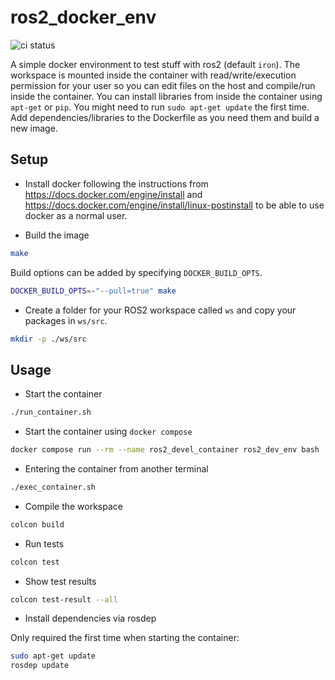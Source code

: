# ros2_docker_env

![ci status](https://github.com/f-fl0/ros2_docker_env/workflows/ci/badge.svg)

A simple docker environment to test stuff with ros2 (default `iron`). The workspace is mounted inside the container with
read/write/execution permission for your user so you can edit files on the host and compile/run inside the container.
You can install libraries from inside the container using `apt-get` or `pip`. You might need to run `sudo apt-get update`
the first time. Add dependencies/libraries to the Dockerfile as you need them and build a new image.

## Setup

* Install docker following the instructions from <https://docs.docker.com/engine/install>
and <https://docs.docker.com/engine/install/linux-postinstall> to be able to use docker as a normal user.

* Build the image

```bash
make
```

Build options can be added by specifying `DOCKER_BUILD_OPTS`.

```bash
DOCKER_BUILD_OPTS=-"--pull=true" make
```

* Create a folder for your ROS2 workspace called `ws` and copy your packages in `ws/src`.

```bash
mkdir -p ./ws/src
```

## Usage

* Start the container

```bash
./run_container.sh
```

* Start the container using `docker compose`

```bash
docker compose run --rm --name ros2_devel_container ros2_dev_env bash
```

* Entering the container from another terminal

```bash
./exec_container.sh
```

* Compile the workspace

```bash
colcon build
```

* Run tests

```bash
colcon test
```

* Show test results

```bash
colcon test-result --all
```

* Install dependencies via rosdep

Only required the first time when starting the container:

```bash
sudo apt-get update
rosdep update
```
